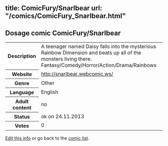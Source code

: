 title: ComicFury/Snarlbear
url: "/comics/ComicFury_Snarlbear.html"
---
Dosage comic ComicFury/Snarlbear
-----------------------------------------

<p id="msg"></p>
<script type="text/javascript">
if (window.location.search === '?edit_info_mail=sent_ok') {
  var elem = document.getElementById("msg");
  elem.innerHTML = 'Edited information sucessfully sent for review, which is usually done daily. Thanks!';
  elem.className = 'ok';
}
</script>
<table class="comicinfo">
<tr>
<th>Description</th><td>A teenager named Daisy falls into the mysterious Rainbow Dimension and beats up all of the monsters living there. Fantasy/Comedy/Horror/Action/Drama/Rainbows</td>
</tr>
<tr>
<th>Website</th><td><a href="http://snarlbear.webcomic.ws/">http://snarlbear.webcomic.ws/</a></td>
</tr>
<tr>
<th>Genre</th><td>Other</td>
</tr>
<tr>
<th>Language</th><td>English</td>
</tr>
<tr>
<th>Adult content</th><td>no</td>
</tr>
<tr>
<th>Status</th><td>ok on 24.11.2013</td>
</tr>
<tr>
<th>Votes</th><td>0</td>
</tr>
</table>

[Edit this info](ComicFury_Snarlbear_edit.html) or go back to the [comic list](../comic-index.html).
